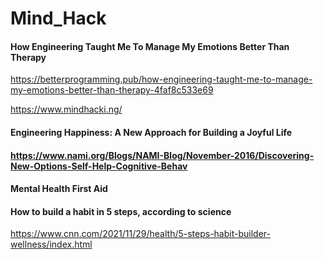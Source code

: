 # Mind_Hack

#### How Engineering Taught Me To Manage My Emotions Better Than Therapy
https://betterprogramming.pub/how-engineering-taught-me-to-manage-my-emotions-better-than-therapy-4faf8c533e69

https://www.mindhacki.ng/


#### Engineering Happiness: A New Approach for Building a Joyful Life

#### https://www.nami.org/Blogs/NAMI-Blog/November-2016/Discovering-New-Options-Self-Help-Cognitive-Behav

#### Mental Health First Aid
#### How to build a habit in 5 steps, according to science
https://www.cnn.com/2021/11/29/health/5-steps-habit-builder-wellness/index.html
